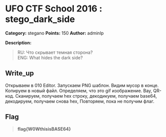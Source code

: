 # UFO CTF School 2016 : stego_dark_side

**Category:** stegano **Points:** 150
**Author:** adminlp 

**Description:**

> 	RU: Что скрывает темная сторона?  
	ENG: What hides the dark side?

## Write_up

Открываем в 010 Editor. Запускаем PNG шаблон. Видим мусор в конце. Копируем в новый файл. Определяем, что это gif изображение. Вау, QR-код.
Сканируем, получаем hex строку, декодикуем, получаем base64, декодируем, получаем снова hex, Повторяем, пока не получим флаг.


## Flag

> **flag{W0WthisisBASE64}**
